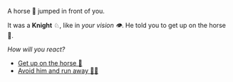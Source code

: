 A horse 🐎 jumped in front of you.

It was a **Knight** ♘, like in *your vision 👁️*. He told you to get up on the horse 🐎.

*How will you react?*

- [Get up on the horse 🐴](3.md)
- [Avoid him and run away 🏃🏼](2.md)